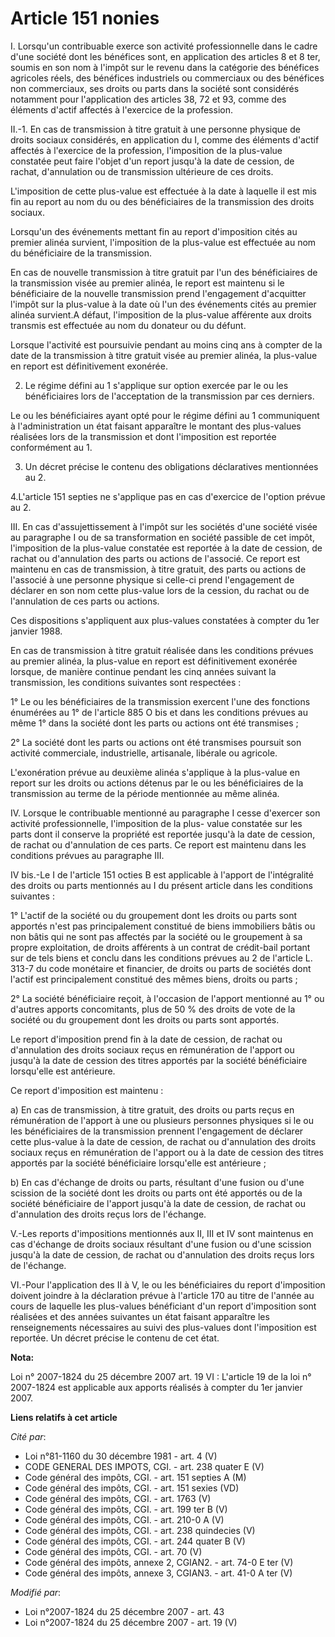 # Article 151 nonies

I. Lorsqu'un contribuable exerce son activité professionnelle dans le cadre d'une société dont les bénéfices sont, en
application des articles 8 et 8 ter, soumis en son nom à l'impôt sur le revenu dans la catégorie des bénéfices agricoles
réels, des bénéfices industriels ou commerciaux ou des bénéfices non commerciaux, ses droits ou parts dans la société sont
considérés notamment pour l'application des articles 38, 72 et 93, comme des éléments d'actif affectés à l'exercice de la
profession. 

II.-1. En cas de transmission à titre gratuit à une personne physique de droits sociaux considérés, en application du I,
comme des éléments d'actif affectés à l'exercice de la profession, l'imposition de la plus-value constatée peut faire l'objet
d'un report jusqu'à la date de cession, de rachat, d'annulation ou de transmission ultérieure de ces droits.

L'imposition de cette plus-value est effectuée à la date à laquelle il est mis fin au report au nom du ou des bénéficiaires
de la transmission des droits sociaux. 

Lorsqu'un des événements mettant fin au report d'imposition cités au premier alinéa survient, l'imposition de la plus-value
est effectuée au nom du bénéficiaire de la transmission. 

En cas de nouvelle transmission à titre gratuit par l'un des bénéficiaires de la transmission visée au premier alinéa, le
report est maintenu si le bénéficiaire de la nouvelle transmission prend l'engagement d'acquitter l'impôt sur la plus-value à
la date où l'un des événements cités au premier alinéa survient.A défaut, l'imposition de la plus-value afférente aux droits
transmis est effectuée au nom du donateur ou du défunt. 

Lorsque l'activité est poursuivie pendant au moins cinq ans à compter de la date de la transmission à titre gratuit visée au
premier alinéa, la plus-value en report est définitivement exonérée. 

2. Le régime défini au 1 s'applique sur option exercée par le ou les bénéficiaires lors de l'acceptation de la transmission
par ces derniers. 

Le ou les bénéficiaires ayant opté pour le régime défini au 1 communiquent à l'administration un état faisant apparaître le
montant des plus-values réalisées lors de la transmission et dont l'imposition est reportée conformément au 1. 

3. Un décret précise le contenu des obligations déclaratives mentionnées au 2.

4.L'article 151 septies ne s'applique pas en cas d'exercice de l'option prévue au 2. 

III. En cas d'assujettissement à l'impôt sur les sociétés d'une société visée au paragraphe I ou de sa transformation en
société passible de cet impôt, l'imposition de la plus-value constatée est reportée à la date de cession, de rachat ou
d'annulation des parts ou actions de l'associé. Ce report est maintenu en cas de transmission, à titre gratuit, des parts ou
actions de l'associé à une personne physique si celle-ci prend l'engagement de déclarer en son nom cette plus-value lors de
la cession, du rachat ou de l'annulation de ces parts ou actions. 

Ces dispositions s'appliquent aux plus-values constatées à compter du 1er janvier 1988. 

En cas de transmission à titre gratuit réalisée dans les conditions prévues au premier alinéa, la plus-value en report est
définitivement exonérée lorsque, de manière continue pendant les cinq années suivant la transmission, les conditions
suivantes sont respectées : 

1° Le ou les bénéficiaires de la transmission exercent l'une des fonctions énumérées au 1° de l'article 885 O bis et dans les
conditions prévues au même 1° dans la société dont les parts ou actions ont été transmises ; 

2° La société dont les parts ou actions ont été transmises poursuit son activité commerciale, industrielle, artisanale,
libérale ou agricole.

L'exonération prévue au deuxième alinéa s'applique à la plus-value en report sur les droits ou actions détenus par le ou les
bénéficiaires de la transmission au terme de la période mentionnée au même alinéa. 

IV. Lorsque le contribuable mentionné au paragraphe I cesse d'exercer son activité professionnelle, l'imposition de la plus-
value constatée sur les parts dont il conserve la propriété est reportée jusqu'à la date de cession, de rachat ou
d'annulation de ces parts. Ce report est maintenu dans les conditions prévues au paragraphe III. 

IV bis.-Le I de l'article 151 octies B est applicable à l'apport de l'intégralité des droits ou parts mentionnés au I du
présent article dans les conditions suivantes : 

1° L'actif de la société ou du groupement dont les droits ou parts sont apportés n'est pas principalement constitué de biens
immobiliers bâtis ou non bâtis qui ne sont pas affectés par la société ou le groupement à sa propre exploitation, de droits
afférents à un contrat de crédit-bail portant sur de tels biens et conclu dans les conditions prévues au 2 de l'article L.
313-7 du code monétaire et financier, de droits ou parts de sociétés dont l'actif est principalement constitué des mêmes
biens, droits ou parts ; 

2° La société bénéficiaire reçoit, à l'occasion de l'apport mentionné au 1° ou d'autres apports concomitants, plus de 50 %
des droits de vote de la société ou du groupement dont les droits ou parts sont apportés. 

Le report d'imposition prend fin à la date de cession, de rachat ou d'annulation des droits sociaux reçus en rémunération de
l'apport ou jusqu'à la date de cession des titres apportés par la société bénéficiaire lorsqu'elle est antérieure. 

Ce report d'imposition est maintenu : 

a) En cas de transmission, à titre gratuit, des droits ou parts reçus en rémunération de l'apport à une ou plusieurs
personnes physiques si le ou les bénéficiaires de la transmission prennent l'engagement de déclarer cette plus-value à la
date de cession, de rachat ou d'annulation des droits sociaux reçus en rémunération de l'apport ou à la date de cession des
titres apportés par la société bénéficiaire lorsqu'elle est antérieure ; 

b) En cas d'échange de droits ou parts, résultant d'une fusion ou d'une scission de la société dont les droits ou parts ont
été apportés ou de la société bénéficiaire de l'apport jusqu'à la date de cession, de rachat ou d'annulation des droits reçus
lors de l'échange.

V.-Les reports d'impositions mentionnés aux II, III et IV sont maintenus en cas d'échange de droits sociaux résultant d'une
fusion ou d'une scission jusqu'à la date de cession, de rachat ou d'annulation des droits reçus lors de l'échange. 

VI.-Pour l'application des II à V, le ou les bénéficiaires du report d'imposition doivent joindre à la déclaration prévue à
l'article 170 au titre de l'année au cours de laquelle les plus-values bénéficiant d'un report d'imposition sont réalisées et
des années suivantes un état faisant apparaître les renseignements nécessaires au suivi des plus-values dont l'imposition est
reportée. Un décret précise le contenu de cet état.

**Nota:**

Loi n° 2007-1824 du 25 décembre 2007 art. 19 VI : L'article 19 de la loi n° 2007-1824 est applicable aux apports réalisés à
compter du 1er janvier 2007.

**Liens relatifs à cet article**

_Cité par_:

  - Loi n°81-1160 du 30 décembre 1981 - art. 4 (V)
  - CODE GENERAL DES IMPOTS, CGI. - art. 238 quater E (V)
  - Code général des impôts, CGI. - art. 151 septies A (M)
  - Code général des impôts, CGI. - art. 151 sexies (VD)
  - Code général des impôts, CGI. - art. 1763 (V)
  - Code général des impôts, CGI. - art. 199 ter B (V)
  - Code général des impôts, CGI. - art. 210-0 A (V)
  - Code général des impôts, CGI. - art. 238 quindecies (V)
  - Code général des impôts, CGI. - art. 244 quater B (V)
  - Code général des impôts, CGI. - art. 70 (V)
  - Code général des impôts, annexe 2, CGIAN2. - art. 74-0 E ter (V)
  - Code général des impôts, annexe 3, CGIAN3. - art. 41-0 A ter (V)

_Modifié par_:

  - Loi n°2007-1824 du 25 décembre 2007 - art. 43
  - Loi n°2007-1824 du 25 décembre 2007 - art. 19 (V)
